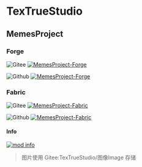 # TexTrueStudio
## MemesProject
### Forge
![Gitee](https://gitee.com/tex-true-studio/image/raw/master/giteelogolite.png "Gitee")
[![MemesProject-Forge](https://gitee.com/tex-true-studio/image/raw/master/logoForgelite.png "MemesProject-Forge")](https://gitee.com/tex-true-studio/MemesProject-Forge)


![Github](https://gitee.com/tex-true-studio/image/raw/master/githublogolite.png "Github")
[![MemesProject-Forge](https://gitee.com/tex-true-studio/image/raw/master/logoForgelite.png "MemesProject-Forge")](https://github.com/TexTrueStudio/MemesProject-Forge)
### Fabric
![Gitee](https://gitee.com/tex-true-studio/image/raw/master/giteelogolite.png "Gitee")
[![MemesProject-Fabric](https://gitee.com/tex-true-studio/image/raw/master/logoFabriclite.png "MemesProject-Fabric")](https://gitee.com/tex-true-studio/MemesProject-Fabric)


![Github](https://gitee.com/tex-true-studio/image/raw/master/githublogolite.png "Github")
[![MemesProject-Fabric](https://gitee.com/tex-true-studio/image/raw/master/logoFabriclite.png "MemesProject-Fabric")](https://github.com/TexTrueStudio/MemesProject-Fabric)
#### Info
[![mod info](https://gitee.com/tex-true-studio/image/raw/master/logoinfo.png "logoinfo.png")](https://gitee.com/tex-true-studio/MemesProject-Forge/blob/master/README.md)

[](IsThat19Info:https://shimo.im/docs/jD3wvPqTrxW9Hcv9/)

> 图片使用 Gitee:TexTrueStudio/图像Image 存储